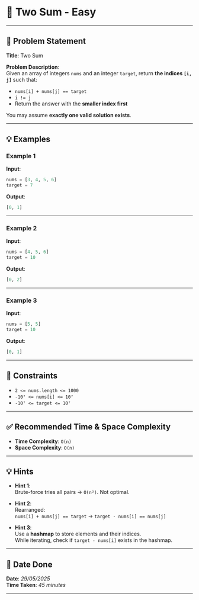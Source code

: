 
# 🧮 Two Sum - Easy

---

## 📌 Problem Statement

**Title**: Two Sum

**Problem Description**:  
Given an array of integers `nums` and an integer `target`, return **the indices `[i, j]`** such that:

- `nums[i] + nums[j] == target`  
- `i != j`  
- Return the answer with the **smaller index first**

You may assume **exactly one valid solution exists**.

---

## 💡 Examples

### Example 1  
**Input**:  
```python
nums = [3, 4, 5, 6]
target = 7
```

**Output**:  
```python
[0, 1]
```

---

### Example 2  
**Input**:  
```python
nums = [4, 5, 6]
target = 10
```

**Output**:  
```python
[0, 2]
```

---

### Example 3  
**Input**:  
```python
nums = [5, 5]
target = 10
```

**Output**:  
```python
[0, 1]
```

---

## 📎 Constraints

- `2 <= nums.length <= 1000`  
- `-10⁷ <= nums[i] <= 10⁷`  
- `-10⁷ <= target <= 10⁷`

---

## ✅ Recommended Time & Space Complexity

- **Time Complexity**: `O(n)`  
- **Space Complexity**: `O(n)`

---

## 💡 Hints

- **Hint 1**:  
  Brute-force tries all pairs → `O(n²)`. Not optimal.

- **Hint 2**:  
  Rearranged:  
  `nums[i] + nums[j] == target` → `target - nums[i] == nums[j]`

- **Hint 3**:  
  Use a **hashmap** to store elements and their indices.  
  While iterating, check if `target - nums[i]` exists in the hashmap.

---

## 📅 Date Done

**Date**: *29/05/2025*  
**Time Taken**: *45 minutes*

---

